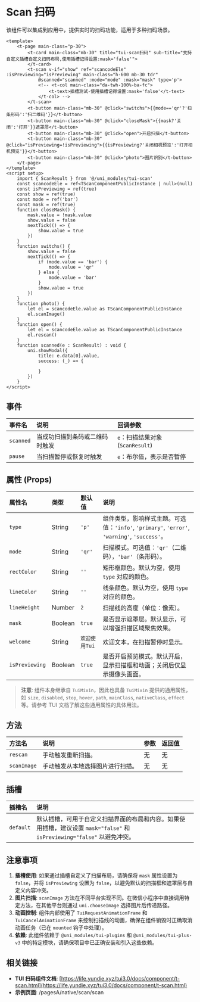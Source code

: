 

# Scan 扫码
该组件可以集成到应用中，提供实时的扫码功能，适用于多种扫码场景。

```vue
<template>
	<t-page main-class="p-30">
		<t-card main-class="mb-30" title="tui-scan扫码" sub-title="支持自定义插槽自定义扫码布局,使用插槽记得设置:mask='false'">
		</t-card>
		<t-scan v-if="show" ref="scancodeEle" :isPreviewing="isPreviewing" main-class="h-600 mb-30 tdr"
			@scanned="scanned" :mode="mode" :mask="mask" type='p'>
			<!-- <t-col main-class="da-twh-100%-ba-fc">
				<t-text>插槽测试-使用插槽记得设置:mask='false'</t-text>
			</t-col> -->
		</t-scan>
		<t-button main-class="mb-30" @click="switchs">{{mode=='qr'?'扫条形码':'扫二维码'}}</t-button>
		<t-button main-class="mb-30" @click="closeMask">{{mask?'关闭':'打开'}}遮罩层</t-button>
		<t-button main-class="mb-30" @click="open">开启扫描</t-button>
		<t-button main-class="mb-30" @click="isPreviewing=!isPreviewing">{{isPreviewing?'关闭相机预览':'打开相机预览'}}</t-button>
		<t-button main-class="mb-30" @click="photo">图片识别</t-button>
	</t-page>
</template>
<script setup>
	import { ScanResult } from '@/uni_modules/tui-scan'
	const scancodeEle = ref<TScanComponentPublicInstance | null>(null)
	const isPreviewing = ref(true)
	const show = ref(true)
	const mode = ref('bar')
	const mask = ref(true)
	function closeMask() {
		mask.value = !mask.value
		show.value = false
		nextTick(() => {
			show.value = true
		})
	}
	function switchs() {
		show.value = false
		nextTick(() => {
			if (mode.value == 'bar') {
				mode.value = 'qr'
			} else {
				mode.value = 'bar'
			}
			show.value = true
		})
	}
	function photo() {
		let el = scancodeEle.value as TScanComponentPublicInstance
		el.scanImage()
	}
	function open() {
		let el = scancodeEle.value as TScanComponentPublicInstance
		el.rescan()
	}
	function scanned(e : ScanResult) : void {
		uni.showModal({
			title: e.data[0].value,
			success: (_) => {

			}
		})
	}
</script>
```


## 事件

| 事件名     | 说明                                     | 回调参数                     |
| :--------- | :--------------------------------------- | :--------------------------- |
| `scanned`  | 当成功扫描到条码或二维码时触发           | `e`：扫描结果对象 (`ScanResult`) |
| `pause`    | 当扫描暂停或恢复时触发                   | `e`：布尔值，表示是否暂停     |

## 属性 (Props)

| 属性名       | 类型    | 默认值  | 说明                                                                                                                               |
| :----------- | :------ | :------ | :--------------------------------------------------------------------------------------------------------------------------------- |
| `type`       | String  | `'p'`   | 组件类型，影响样式主题。可选值：`'info'`, `'primary'`, `'error'`, `'warning'`, `'success'`。                                       |
| `mode`       | String  | `'qr'`  | 扫描模式。可选值：`'qr'`（二维码），`'bar'`（条形码）。                                                                             |
| `rectColor`  | String  | `''`    | 矩形框颜色。默认为空，使用 `type` 对应的颜色。                                                                                     |
| `lineColor`  | String  | `''`    | 线条颜色。默认为空，使用 `type` 对应的颜色。                                                                                       |
| `lineHeight` | Number  | `2`     | 扫描线的高度（单位：像素）。                                                                                                       |
| `mask`       | Boolean | `true`  | 是否显示遮罩层。默认显示，可以增强扫描区域聚焦效果。                                                                               |
| `welcome`    | String  | `欢迎使用Tui` | 欢迎文本，在扫描暂停时显示。                                                                                                     |
| `isPreviewing` | Boolean | `true`  | 是否开启预览模式。默认开启，显示扫描框和动画；关闭后仅显示摄像头画面。                                                               |

> **注意**: 组件本身继承自 `TuiMixin`，因此也具备 `TuiMixin` 提供的通用属性，如 `size`, `disabled`, `stop`, `hover`, `path`, `mainClass`, `nativeClass`, `effect` 等。请参考 TUI 文档了解这些通用属性的具体用法。

## 方法

| 方法名       | 说明                                     | 参数 | 返回值 |
| :----------- | :--------------------------------------- | :--- | :----- |
| `rescan`     | 手动触发重新扫描。                       | 无   | 无     |
| `scanImage`  | 手动触发从本地选择图片进行扫描。         | 无   | 无     |

## 插槽

| 插槽名     | 说明                                                         |
| :--------- | :----------------------------------------------------------- |
| `default`  | 默认插槽，可用于自定义扫描界面的布局和内容。如果使用插槽，建议设置 `mask="false"` 和 `isPreviewing="false"` 以避免冲突。 |

## 注意事项

1.  **插槽使用**: 如果通过插槽自定义了扫描布局，请确保将 `mask` 属性设置为 `false`，并将 `isPreviewing` 设置为 `false`，以避免默认的扫描框和遮罩层与自定义内容冲突。
2.  **图片扫描**: `scanImage` 方法在不同平台实现不同。在微信小程序中直接调用特定方法，在其他平台则通过 `uni.chooseImage` 选择图片后传递路径。
3.  **动画控制**: 组件内部使用了 `TuiRequestAnimationFrame` 和 `TuiCancelAnimationFrame` 来控制扫描线的动画，确保在组件销毁时正确取消动画任务（已在 `mounted` 钩子中处理）。
4.  **依赖**: 此组件依赖于 `@uni_modules/tui-plugins` 和 `@uni_modules/tui-plus-v3` 中的特定模块，请确保项目中已正确安装和引入这些依赖。

## 相关链接

*   **TUI 扫码组件文档**: [https://life.yundie.xyz/tui3.0/docs/component/t-scan.html](https://life.yundie.xyz/tui3.0/docs/component/t-scan.html)
*   **示例页面**: /pagesA/native/scan/scan
